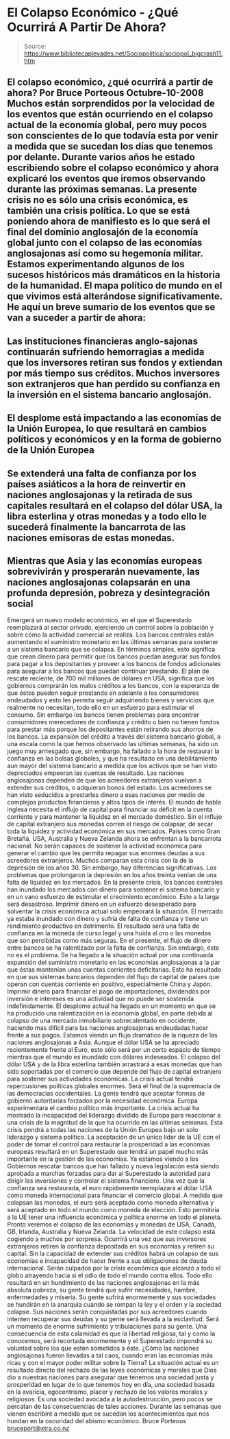 # El Colapso Económico - ¿Qué Ocurrirá A Partir De Ahora?

> Source: https://www.bibliotecapleyades.net/Sociopolitica/sociopol_bigcrash11.htm

El colapso económico, ¿qué ocurrirá a partir de ahora?
Por Bruce Porteous
Octubre-10-2008
Muchos están sorprendidos por la velocidad de los eventos que están
ocurriendo en el colapso actual de la economía global, pero muy pocos son
conscientes de lo que todavía esta por venir a medida que se sucedan los
días que tenemos por delante.
Durante varios años he estado escribiendo sobre el colapso económico y ahora
explicaré los eventos que iremos observando durante las próximas semanas.
La presente crisis no es sólo una crisis económica, es también una
crisis
política. Lo que se está poniendo ahora de manifiesto es lo que será el
final del dominio anglosajón de la economía global junto con el colapso de
las economías anglosajonas así como su hegemonía militar.
Estamos experimentando algunos de los sucesos históricos más dramáticos en
la historia de la humanidad. El mapa político de mundo en el que vivimos
está alterándose significativamente.
He aquí un breve sumario de los eventos que se van a suceder a partir de
ahora:
-
Las instituciones financieras anglo-sajonas continuarán sufriendo
hemorragias a medida que los inversores retiran sus fondos y extiendan por
más tiempo sus créditos. Muchos inversores son extranjeros que han perdido
su confianza en la inversión en el sistema bancario anglosajón.
-
El desplome está impactando a las economías de la Unión Europea, lo que
resultará en cambios políticos y económicos y en la forma de gobierno de la
Unión Europea
-
Se extenderá una falta de confianza por los países asiáticos a la hora de
reinvertir en naciones anglosajonas y la retirada de sus capitales resultará
en el colapso del dólar USA, la libra esterlina y otras monedas y a todo
ello le sucederá finalmente la bancarrota de las naciones emisoras de estas
monedas.
-
Mientras que Asia y las economías europeas sobrevivirán y prosperarán
nuevamente, las naciones anglosajonas colapsarán en una profunda depresión,
pobreza y desintegración social
-
Emergerá un nuevo modelo económico, en el que el Superestado reemplazará
al sector privado, ejerciendo un control sobre la población y sobre cómo la
actividad comercial se realiza.
Los bancos centrales están aumentando el suministro monetario en las últimas
semanas para sostener a un sistema bancario que se colapsa. En términos
simples, esto significa que crean dinero para permitir que los bancos puedan
asegurar sus fondos para pagar a los depositantes y proveer a los bancos de
fondos adicionales para asegurar a los bancos que puedan continuar prestando.
El plan de rescate reciente, de 700 mil millones de dólares en USA,
significa que los gobiernos comprarán los malos créditos a los bancos, con
la esperanza de que éstos pueden seguir prestando en adelante a los
consumidores endeudados y esto les permita seguir adquiriendo bienes y
servicios que realmente no necesitan, todo ello en un esfuerzo para
estimular el consumo.
Sin embargo los bancos tienen problemas para encontrar
consumidores merecedores de confianza y crédito o bien no tienen fondos para
prestar más porque los depositantes están retirando sus ahorros de los
bancos.
La expansión del crédito a través del sistema bancario global, a una escala
como la que hemos observado las ultimas semanas, ha sido un juego muy
arriesgado que, sin embargo, ha fallado a la hora de restaurar la confianza
en las bolsas globales, y que ha resultado en una debilitamiento aun mayor
del sistema bancario a medida que los activos que se han visto depreciados
empeoran las cuentas de resultado.
Las naciones anglosajonas dependen de que los acreedores extranjeros vuelvan
a extender sus créditos, o adquieran bonos del estado. Los acreedores se han
visto seducidos a prestarles dinero a esas naciones por medio de complejos
productos financieros y altos tipos de interés.
El mundo de habla inglesa
necesita el influjo de capital para financiar su déficit en la cuenta
corriente y para mantener la liquidez en el mercado doméstico. Sin el
influjo de capital extranjero sus monedas corren el riesgo de colapsar, de
secar toda la liquidez y actividad económica en sus mercados.
Países como
Gran Bretaña, USA, Australia y Nueva Zelanda ahora se enfrentan a la
bancarrota nacional.
No serán capaces de sostener la actividad económica
para generar el cambio que les permita repagar sus enormes deudas a sus
acreedores extranjeros.
Muchos comparan esta crisis con la de la depresión de los años 30. Sin
embargo, hay diferencias significativas. Los problemas que prolongaron la
depresión en los años treinta venían de una falta de liquidez en los
mercados. En la presente crisis, los bancos centrales han inundado los
mercados con dinero para sostener el sistema bancario y en un vano esfuerzo
de estimular el crecimiento económico.
Esto a la larga será desastroso.
Imprimir dinero en un esfuerzo desesperado para solventar la crisis
económica actual solo empeorará la situación. El mercado ya estaba inundado
con dinero y sufría de falta de confianza y tiene un rendimiento productivo
en detrimento. El resultado será una falta de confianza en la moneda de
curso legal y una huida al oro o las monedas que son percibidas como más
seguras.
En el presente, el flujo de dinero entre bancos se ha ralentizado por la
falta de confianza. Sin embargo, éste no es el problema. Se ha llegado a la
situación actual por una continuada expansión del suministro monetario en
las economías anglosajonas a la par que éstas mantenían unas cuentas
corrientes deficitarias.
Esto ha resultado en que sus sistemas bancarios
dependen del flujo de capital de países que operan con cuentas corriente en
positivo, especialmente China y Japón. Imprimir dinero para financiar el
pago de importaciones, dividendos por inversión e intereses es una actividad
que no puede ser sostenida indefinidamente. El desplome actual ha llegado en
un momento en que se ha producido una ralentización en la economía global,
en parte debida al colapso de una mercado inmobiliario sobrecalentado en
occidente, haciendo mas difícil para las naciones anglosajonas endeudadas
hacer frente a sus pagos.
Estamos viendo un flujo dramático de la riqueza de las naciones anglosajonas
a Asia. Aunque el dólar USA se ha apreciado recientemente frente al Euro,
esto sólo será por un corto espacio de tiempo mientras que el mundo es
inundado con dólares indeseados. El colapso del dólar USA y de la libra
esterlina también arrastrará a esas monedas que han sido soportadas por el
comercio que depende del flujo de capital extranjero para sostener sus
actividades económicas.
La crisis actual tendrá repercusiones políticas globales enormes. Será el
final de la supremacía de las democracias occidentales. La gente tendrá que
aceptar
formas de gobierno autoritarias forzados por la necesidad económica.
Europa experimentara el cambio político más importante. La crisis actual ha
mostrado la incapacidad del liderazgo dividido de Europa para reaccionar a
una crisis de la magnitud de la que ha ocurrido en las últimas semanas. Esta
crisis pondrá a todas las naciones de la Unión Europea bajo un solo
liderazgo y sistema político.
La aceptación de un único líder de la UE con el poder de tomar el control
para restaurar la prosperidad a las economías europeas resultará en un
Superestado que tendrá un papel mucho más importante en la gestión de las
economías. Ya estamos viendo a los Gobiernos rescatar bancos que han fallado
y nueva legislación está siendo aprobada a marchas forzadas para dar al
Superestado la autoridad para dirigir las inversiones y controlar el sistema
financiero.
Una vez que la confianza sea restaurada, el euro rápidamente
reemplazará al dólar USA como moneda internacional para financiar el
comercio global. A medida que colapsan las monedas, el euro será aceptado
como moneda alternativa y será aceptado en todo el mundo como moneda de
elección.
Esto permitiría a la UE tener una influencia económica y política
enorme en todo el planeta.
Pronto veremos el colapso de las economías y monedas de USA, Canadá, GB,
Irlanda, Australia y Nueva Zelanda. La velocidad de este colapso está
cogiendo a muchos por sorpresa. Ocurrirá una vez que sus inversores
extranjeros retiren la confianza depositada en sus economías y retiren su
capital. Sin la capacidad de extender sus créditos habrá un colapso de sus
economías e incapacidad de hacer frente a sus obligaciones de deuda
internacional. Serán culpados por la crisis económica que alcanzó a todo el
globo atrayendo hacia si el odio de todo el mundo contra ellos.
Todo ello resultará en un hundimiento de las naciones anglosajonas en la más
absoluta pobreza, su gente tendrá que sufrir necesidades, hambre,
enfermedades y miseria. Su gente sufrirá enormemente y sus sociedades se
hundirán en la anarquía cuando se rompan la ley y el orden y la sociedad
colapse. Sus naciones serán conquistadas por sus acreedores cuando intenten
recuperar sus deudas y su gente será llevada a la esclavitud. Será un
momento de enorme sufrimiento y tribulaciones para su gente.
Una consecuencia de esta calamidad es que la libertad religiosa, tal y como
la conocemos, será recortada enormemente y el Superestado impondrá su
voluntad sobre los que estén sometidos a éste.
¿Cómo las naciones anglosajonas fueron llevadas a tal caos, cuando eran las
economías más ricas y con el mayor poder militar sobre la Tierra?
La
situación actual es un resultado directo del rechazo de las leyes económicas
y morales que Dios dio a nuestras naciones para asegurar que tenemos una
sociedad justa y prosperidad en lugar de lo que tenemos hoy en día, una
sociedad basada en la avaricia, egocentrismo, placer y rechazo de los
valores morales y religiosos. Es una sociedad avocada a la autodestrucción,
pero pocos se percatan de las consecuencias de tales acciones.
Durante las semanas que vienen escribiré a medida que se sucedan los
acontecimientos que nos hundan en la oscuridad del abismo económico.
Bruce Porteous
bruceport@xtra.co.nz
